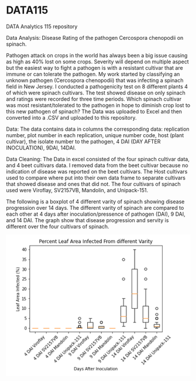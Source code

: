 # DATA115
DATA Analytics 115 repository

Data Analysis: Disease Rating of the pathogen Cercospora chenopodii on spinach.  

Pathogen attack on crops in the world has always been a big issue causing as high as 40% lost on some crops. Severity will depend on multiple aspect but the easiest way to fight a pathogen is with a resistant cultivar that are immune or can tolerate the pathogen. My work started by classifying an unknown pathogen (Cercospora chenopodii) that was infecting a spinach field in New Jersey. I conducted a pathogenicity test on 8 different plants 4 of which were spinach cultivars. The test showed disease on only spinach and ratings were recorded for three time periods. Which spinach cultivar was most resistant/tolerated to the pathogen in hope to diminish crop lost to this new pathogen of spinach? The Data was uploaded to Excel and then converted into a .CSV and uploaded to this repository. 

Data: The data contains data in columns the corresponding data: replication number, plot number in each replication, unique number code, host (plant cultivar), the isolate number to the pathogen, 4 DAI (DAY AFTER INOCULATION), 9DAI, 14DAI. 

Data Cleaning:  The Data in excel consisted of the four spinach cultivar data, and 4 beet cultivars data. I removed data from the beet cultivar because no indication of disease was reported on the beet cultivars. The Host cultivars used to compare where put into their own data frame to separate cultivars that showed disease and ones that did not. The four cultivars of spinach used were Viroflay, SV2157VB, Mandolin, and Unipack-151.



The following is a boxplot of 4 different varity of spinach showing disease progression over 14 days. The different varity of spinach are compared to each other at 4 days after inoculation/pressence of pathogen (DAI), 9 DAI, and 14 DAI. The graph show that disease progression and servity is different over the four cultivars of spinach. 

![Percent Infected Leaf Are](https://raw.githubusercontent.com/Tomsyno/DATA115/master/Boxplot_Spinach_Path_Test_Cercospora_chenopodii_2019.png)

